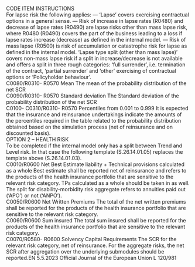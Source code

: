  
CODE  ITEM  INSTRUCTIONS  
For lapse risk the following applies: 
— ‘Lapse’ covers exercising contractual options in a general sense. 
— Risk of increase in lapse rates (R0480) and decrease of lapse rates (R0490) are 
lapse risks other than mass lapse risk, where R0480 (R0490) covers the part 
of the business leading to a loss if lapse rates increase (decrease) as defined in 
the internal model. 
— Risk of mass lapse (R0500) is risk of accumulation or catastrophe risk for 
lapse as defined in the internal model. 
‘Lapse type split (other than mass lapse)’ covers non-mass lapse risk if a split in 
increase/decrease is not available and offers a split in three rough categories: ‘full 
surrender’, i.e. termination of the contract, ‘partial surrender’ and ‘other’ exercising 
of contractual options or ‘Policyholder behaviour’.  
C0080/R0310- 
R0570  Mean  The mean of the probability distribution of the net SCR  
C0090/R0310- 
R0570  Standard deviation  The Standard deviation of the probability distribution of the net SCR  
C0100- 
C0310/R0310- 
R0570  Percentiles from 0.001 to 
0.999  It is expected that the insurance and reinsurance undertakings indicate the 
amounts of the percentiles required in the table related to the probability 
distribution obtained based on the simulation process (net of reinsurance and 
on discounted basis).  
OPTION 2 – HEALTH RISK  
To be completed if the internal model only has a split between Trend and Level risk. In that case the following template 
(S.26.14.01.05) replaces the template above (S.26.14.01.03).  
C0010/R0600  Net Best Estimate 
liability + Technical provisions 
calculated as a whole  Best estimate shall be reported net of reinsurance and refers to the products of the 
health insurance portfolio that are sensitive to the relevant risk category. TPs 
calculated as a whole should be taken in as well. 
The split for disability-morbidity risk aggregate refers to annuities paid out (‘APO’) 
or not (‘ANPO’).  
C0050/R0600  Net Written Premiums  The total of the net written premiums shall be reported for the products of the 
health insurance portfolio that are sensitive to the relevant risk category.  
C0060/R0600  Sum insured  The total sum insured shall be reported for the products of the health insurance 
portfolio that are sensitive to the relevant risk category.  
C0070/R0580- 
R0600  Solvency Capital Requirements  The SCR for the relevant risk category, net of reinsurance. 
For the aggregate risks, the net SCR after aggregation over the underlying 
submodules should be reported.EN  5.5.2023 Official Journal of the European Union L 120/981